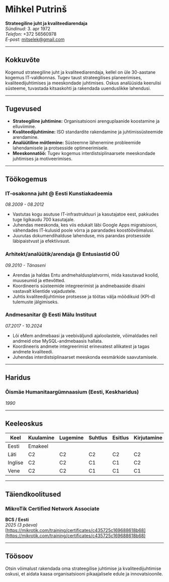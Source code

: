 # Mihkel Putrinš  

**Strateegiline juht ja kvaliteediarendaja**  
*Sündinud:* 3. apr 1972  
*Telefon:* +372 56560978  
*E-post:* [mitselek@gmail.com](mailto:mitselek@gmail.com)  

---

## Kokkuvõte  

Kogenud strateegiline juht ja kvaliteediarendaja, kellel on üle 30-aastane kogemus IT-valdkonnas. Tugev taust strateegilises planeerimises, kvaliteedijuhtimises ja meeskondade juhtimises. Oskus analüüsida keerulisi süsteeme, tuvastada kitsaskohti ja rakendada uuenduslikke lahendusi.  

---

## Tugevused  

- **Strateegiline juhtimine:** Organisatsiooni arenguplaanide koostamine ja elluviimine.  
- **Kvaliteedijuhtimine:** ISO standardite rakendamine ja juhtimissüsteemide arendamine.  
- **Analüütiline mõtlemine:** Süsteemne lähenemine probleemide lahendamisele ja protsesside optimeerimisele.  
- **Meeskonnatöö:** Tugev kogemus interdistsiplinaarsete meeskondade juhtimises ja motiveerimises.  

---

## Töökogemus  

### IT-osakonna juht @ Eesti Kunstiakadeemia  

*08.2009 - 08.2012*  

- Vastutas kogu asutuse IT-infrastruktuuri ja kasutajatoe eest, pakkudes tuge ligikaudu 700 kasutajale.  
- Juhendas meeskonda, kes viis edukalt läbi Google Apps migratsiooni, vähendades IT-kulusid poole võrra ja parandades koostöövõimalusi.  
- Juurutas dokumendihalduse lahenduse, mis parandas protsesside läbipaistvust ja efektiivsust.  

### Arhitekt/analüütik/arendaja @ Entusiastid OÜ  

*09.2010 - Tänaseni*  

- Arendas ja haldas Entu andmehaldusplatvormi, mida kasutavad koolid, muuseumid ja ettevõtted.  
- Koordineeris süsteemide integreerimist ja andmebaaside disaini vastavalt klientide vajadustele.  
- Juhtis kvaliteedijuhtimise protsesse ja töötas välja mõõdikuid (KPI-d) tulemuste jälgimiseks.  

### Andmesanitar @ Eesti Mälu Instituut  

*07.2017 - 10.2024*  

- Lõi eMem andmebaasi ja veebiväljundi ajaloolastele, võimaldades neil andmeid otse MySQL-andmebaasis hallata.  
- Koordineeris andmete integreerimist erinevatest allikatest ja tagas andmete kvaliteedi.  
- Juhendas interdistsiplinaarset meeskonda eesmärkide saavutamisele.  

---

## Haridus  

### Õismäe Humanitaargümnaasium (Eesti, Keskharidus)  

*1990*  

---

## Keeleoskus  

| Keel     | Kuulamine | Lugemine | Suhtlus | Esitlus | Kirjutamine |
|----------|-----------|----------|---------|---------|-------------|
| Eesti    | Emakeel   |          |         |         |             |
| Läti     | C2        | C2       | C2      | C2      | C2          |
| Inglise  | C2        | C2       | C1      | C1      | C2          |
| Vene     | C2        | C2       | C1      | C1      | C1          |

---

## Täiendkoolitused  

### MikroTik Certified Network Associate  

**BCS / Eesti**  
*2025 (3 päeva)*  
[https://mikrotik.com/training/certificates/c435725c169688618b68](https://mikrotik.com/training/certificates/c435725c169688618b68)  

---

## Töösoov  

Otsin võimalust rakendada oma strateegilise juhtimise ja kvaliteedijuhtimise oskusi, et aidata kaasa organisatsiooni pikaajalisele edule ja innovatsioonile.  
